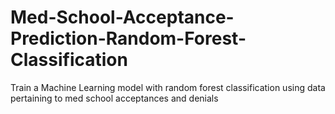 # Med-School-Acceptance-Prediction-Random-Forest-Classification
Train a Machine Learning model with random forest classification using data pertaining to med school acceptances and denials 
